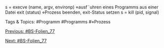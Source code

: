 s = execve (name, argv, environp)
⋄ausf¨uhren eines Programms aus einer Datei
exit (status)
⋄Prozess beenden, exit-Status setzen
s = kill (pid, signal)

   Tags & Topics:
   #Programm
   #Programms
   #⋄Prozess

[Previous: #BS-Folien_77](BS-Folien_77.md)

[Next: #BS-Folien_77](BS-Folien_77.md)